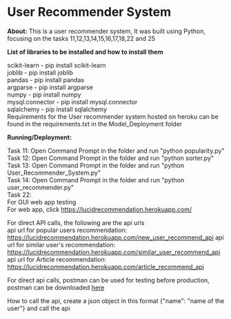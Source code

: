 # User Recommender System 
<b>About:</b> 
This is a user recommender system, It was built using Python, focusing on the tasks 11,12,13,14,15,16,17,18,22 and 25


<b>List of libraries to be installed and how to install them</b>

scikit-learn - pip install scikit-learn<br/>
joblib - pip install joblib<br/>
pandas - pip install pandas<br/>
argparse - pip install argparse<br/>
numpy - pip install numpy<br/>
mysql.connector - pip install mysql.connector<br/>
sqlalchemy - pip install sqlalchemy<br/>
Requirements for the User recommender system hosted on heroku can be found in the requirements.txt in the Model_Deployment folder <br />

<b>Running/Deployment:</b>

Task 11: Open Command Prompt in the folder and run "python popularity.py"<br/>
Task 12: Open Command Prompt in the folder and run "python sorter.py"<br/>
Task 13: Open Command Prompt in the folder and run "python User_Recommender_System.py"<br/>
Task 14: Open Command Prompt in the folder and run "python user_recommender.py"<br/>
Task 22: <br />
For GUI web app testing<br />
For web app, click https://lucidrecommendation.herokuapp.com/

For direct API calls, the following are the api urls<br />
api url for popular users recommendation: https://lucidrecommendation.herokuapp.com/new_user_recommend_api
api url for similar user's recommendation: https://lucidrecommendation.herokuapp.com/similar_user_recommend_api
api url for Article recommendation: https://lucidrecommendation.herokuapp.com/article_recommend_api

For direct api calls, postman can be used for testing before production, postman can be downloaded <a href="https://www.getpostman.com/downloads/">here</a>

How to call the api, create a json object in this format {"name": "name of the user"} and call the api 
